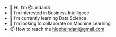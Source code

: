 - 👋 Hi, I’m @Lindani3
- 👀 I’m interested in Business Intelligece
- 🌱 I’m currently learning Data Science
- 💞️ I’m looking to collaborate on Machine Learning
- 📫 How to reach me hlophelndani@gmail.com

<!---
Lindani3/Lindani3 is a ✨ special ✨ repository because its `README.md` (this file) appears on your GitHub profile.
You can click the Preview link to take a look at your changes.
--->

